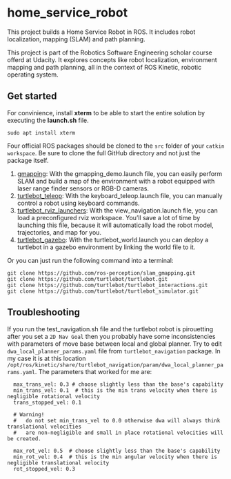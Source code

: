 # home_service_robot
This project builds a Home Service Robot in ROS. It includes robot localization, mapping (SLAM) and path planning.

This project is part of the Robotics Software Engineering scholar course offerd at Udacity. It explores concepts like robot localization, environment mapping and path planning, all in the context of ROS Kinetic, robotic operating system.

## Get started
For convinience, install **xterm** to be able to start the entire solution by executing the **launch.sh** file.
```
sudo apt install xterm
```

Four official ROS packages should be cloned to the ```src``` folder of your ```catkin workspace```. Be sure to clone the full GitHub directory and not just the package itself.

1. [gmapping](http://wiki.ros.org/gmapping): With the gmapping_demo.launch file, you can easily perform SLAM and build a map of the environment with a robot equipped with laser range finder sensors or RGB-D cameras.
2. [turtlebot_teleop](http://wiki.ros.org/turtlebot_teleop): With the keyboard_teleop.launch file, you can manually control a robot using keyboard commands.
3. [turtlebot_rviz_launchers](http://wiki.ros.org/turtlebot_rviz_launchers): With the view_navigation.launch file, you can load a preconfigured rviz workspace. You’ll save a lot of time by launching this file, because it will automatically load the robot model, trajectories, and map for you.
4. [turtlebot_gazebo](http://wiki.ros.org/turtlebot_gazebo): With the turtlebot_world.launch you can deploy a turtlebot in a gazebo environment by linking the world file to it.

Or you can just run the following command into a terminal:
```
git clone https://github.com/ros-perception/slam_gmapping.git
git clone https://github.com/turtlebot/turtlebot.git
git clone https://github.com/turtlebot/turtlebot_interactions.git
git clone https://github.com/turtlebot/turtlebot_simulator.git
```

## Troubleshooting
If you run the test_navigation.sh file and the turtlebot robot is pirouetting after you set a ```2D Nav Goal``` then you probably have some inconsistencies with parameters of move base between local and global planner. Try to edit ```dwa_local_planner_params.yaml``` file from ```turtlebot_navigation``` package. In my case it is at this location ```/opt/ros/kinetic/share/turtlebot_navigation/param/dwa_local_planner_params.yaml```. The parameters that worked for me are:
```
  max_trans_vel: 0.3 # choose slightly less than the base's capability
  min_trans_vel: 0.1  # this is the min trans velocity when there is negligible rotational velocity
  trans_stopped_vel: 0.1

  # Warning!
  #   do not set min_trans_vel to 0.0 otherwise dwa will always think translational velocities
  #   are non-negligible and small in place rotational velocities will be created.

  max_rot_vel: 0.5  # choose slightly less than the base's capability
  min_rot_vel: 0.4  # this is the min angular velocity when there is negligible translational velocity
  rot_stopped_vel: 0.3
```
